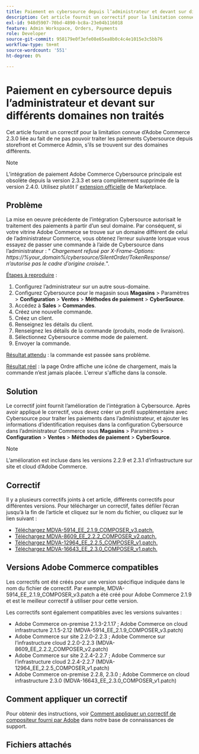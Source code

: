 ```yaml
---
title: Paiement en cybersource depuis l’administrateur et devant sur différents domaines non traités
description: Cet article fournit un correctif pour la limitation connue d’Adobe Commerce 2.3.0 liée au fait de ne pas pouvoir traiter les paiements Cybersource depuis storefront et Commerce Admin, s’ils se trouvent sur des domaines différents.
exl-id: 948d5907-70bd-4890-bc8a-23e04b116018
feature: Admin Workspace, Orders, Payments
role: Developer
source-git-commit: 958179e0f3efe08e65ea8b0c4c4e1015e3c5bb76
workflow-type: tm+mt
source-wordcount: '551'
ht-degree: 0%

---
```


# Paiement en cybersource depuis l’administrateur et devant sur différents domaines non traités

Cet article fournit un correctif pour la limitation connue d’Adobe Commerce 2.3.0 liée au fait de ne pas pouvoir traiter les paiements Cybersource depuis storefront et Commerce Admin, s’ils se trouvent sur des domaines différents.

>[!NOTE]
>
>L’intégration de paiement Adobe Commerce Cybersource principale est obsolète depuis la version 2.3.3 et sera complètement supprimée de la version 2.4.0. Utilisez plutôt l’ [extension officielle](https://marketplace.magento.com/cybersource-global-payment-management.html) de Marketplace.

## Problème

La mise en oeuvre précédente de l’intégration Cybersource autorisait le traitement des paiements à partir d’un seul domaine. Par conséquent, si votre vitrine Adobe Commerce se trouve sur un domaine différent de celui de l’administrateur Commerce, vous obtenez l’erreur suivante lorsque vous essayez de passer une commande à l’aide de Cybersource dans l’administrateur : &quot; *Chargement refusé par X-Frame-Options: https://%your\_domain%/cybersource/SilentOrder/TokenResponse/ n’autorise pas le cadre d’origine croisée.*&quot;.

<u>Étapes à reproduire</u> :

1. Configurez l’administrateur sur un autre sous-domaine.
1. Configurez Cybersource pour le magasin sous **Magasins** > Paramètres > **Configuration** > **Ventes** > **Méthodes de paiement** > **CyberSource**.
1. Accédez à **Sales** > **Commandes**.
1. Créez une nouvelle commande.
1. Créez un client.
1. Renseignez les détails du client.
1. Renseignez les détails de la commande (produits, mode de livraison).
1. Sélectionnez Cybersource comme mode de paiement.
1. Envoyer la commande.

<u>Résultat attendu</u> : la commande est passée sans problème.

<u>Résultat réel</u> : la page Ordre affiche une icône de chargement, mais la commande n’est jamais placée. L&#39;erreur s&#39;affiche dans la console.

## Solution

Le correctif joint fournit l’amélioration de l’intégration à Cybersource. Après avoir appliqué le correctif, vous devez créer un profil supplémentaire avec Cybersource pour traiter les paiements dans l’administrateur, et ajouter les informations d’identification requises dans la configuration Cybersource dans l’administrateur Commerce sous **Magasins** > Paramètres > **Configuration** > **Ventes** > **Méthodes de paiement** > **CyberSource**.

>[!NOTE]
>
>L’amélioration est incluse dans les versions 2.2.9 et 2.3.1 d’infrastructure sur site et cloud d’Adobe Commerce.

## Correctif

Il y a plusieurs correctifs joints à cet article, différents correctifs pour différentes versions. Pour télécharger un correctif, faites défiler l’écran jusqu’à la fin de l’article et cliquez sur le nom du fichier, ou cliquez sur le lien suivant :

* [Téléchargez MDVA-5914\_EE\_2.1.9\_COMPOSER\_v3.patch.](assets/MDVA-5914_EE_2.1.9_COMPOSER_v3.patch.zip)
* [Téléchargez MDVA-8609\_EE\_2.2.2\_COMPOSER\_v2.patch.](assets/MDVA-8609_EE_2.2.2_COMPOSER_v2.patch.zip)
* [Téléchargez MDVA-12964\_EE\_2.2.5\_COMPOSER\_v1.patch.](assets/MDVA-12964_EE_2.2.5_COMPOSER_v1.patch.zip)
* [Téléchargez MDVA-16643\_EE\_2.3.0\_COMPOSER\_v1.patch.](assets/MDVA-16643_EE_2.3.0_COMPOSER_v1.patch.zip)

## Versions Adobe Commerce compatibles

Les correctifs ont été créés pour une version spécifique indiquée dans le nom du fichier de correctif. Par exemple, MDVA-5914\_EE\_2.1.9\_COMPOSER\_v3.patch a été créé pour Adobe Commerce 2.1.9 et est le meilleur correctif à utiliser pour cette version.

Les correctifs sont également compatibles avec les versions suivantes :

* Adobe Commerce on-premise 2.1.3-2.1.17 ; Adobe Commerce on cloud infrastructure 2.1.5-2.12 (MDVA-5914\_EE\_2.1.9\_COMPOSER\_v3.patch)
* Adobe Commerce sur site 2.2.0-2.2.3 ; Adobe Commerce sur l’infrastructure cloud 2.2.0-2.2.3 (MDVA-8609\_EE\_2.2.2\_COMPOSER\_v2.patch)
* Adobe Commerce sur site 2.2.4-2.2.7 ; Adobe Commerce sur l’infrastructure cloud 2.2.4-2.2.7 (MDVA-12964\_EE\_2.2.5\_COMPOSER\_v1.patch)
* Adobe Commerce on-premise 2.2.8, 2.3.0 ; Adobe Commerce on cloud infrastructure 2.3.0 (MDVA-16643\_EE\_2.3.0\_COMPOSER\_v1.patch)

## Comment appliquer un correctif

Pour obtenir des instructions, voir [Comment appliquer un correctif de compositeur fourni par Adobe](/help/how-to/general/how-to-apply-a-composer-patch-provided-by-magento.md) dans notre base de connaissances de support.

## Fichiers attachés
